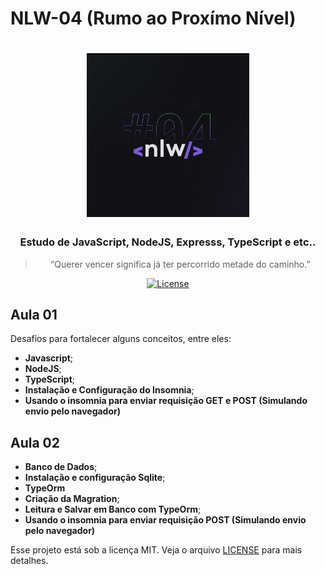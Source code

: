 # NLW-04 (Rumo ao Proxímo Nível)


<h1 align="center">
    <img alt="NLW-04" src="public/assets/nlw-04.jpg" width="260px" />
</h1>

<h3 align="center">
  Estudo de JavaScript, NodeJS, Expresss, TypeScript e etc..
</h3>

<blockquote align="center">“Querer vencer significa já ter percorrido metade do caminho.”</blockquote>

<p align="center">

  
  <a href="LICENSE" >
    <img alt="License" src="https://img.shields.io/badge/license-MIT-%23F8952D">
  </a>

</p>

<h2>
  Aula 01
</h2>

Desafios para fortalecer alguns conceitos, entre eles:

- **Javascript**;
- **NodeJS**;
- **TypeScript**;
- **Instalação e Configuração do Insomnia**;
- **Usando o insomnia para enviar requisição GET e POST (Simulando envio pelo navegador)**

<h2>
  Aula 02
</h2>

- **Banco de Dados**;
- **Instalação e configuração Sqlite**;
- **TypeOrm**
- **Criação da Magration**;
- **Leitura e Salvar em Banco com TypeOrm**;
- **Usando o insomnia para enviar requisição POST (Simulando envio pelo navegador)**

Esse projeto está sob a licença MIT. Veja o arquivo [LICENSE](../LICENSE) para mais detalhes.
